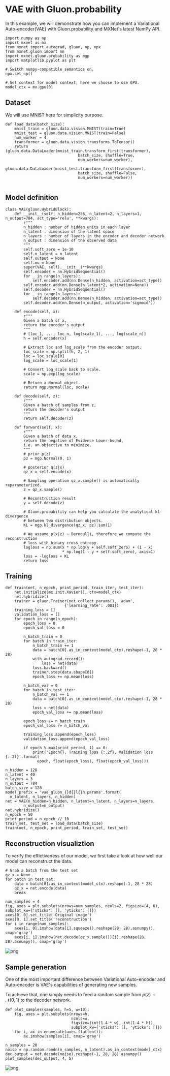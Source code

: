 <!--
  ~ Licensed to the Apache Software Foundation (ASF) under one
  ~ or more contributor license agreements.  See the NOTICE file
  ~ distributed with this work for additional information
  ~ regarding copyright ownership.  The ASF licenses this file
  ~ to you under the Apache License, Version 2.0 (the
  ~ "License"); you may not use this file except in compliance
  ~ with the License.  You may obtain a copy of the License at
  ~
  ~   http://www.apache.org/licenses/LICENSE-2.0
  ~
  ~ Unless required by applicable law or agreed to in writing,
  ~ software distributed under the License is distributed on an
  ~ "AS IS" BASIS, WITHOUT WARRANTIES OR CONDITIONS OF ANY
  ~ KIND, either express or implied.  See the License for the
  ~ specific language governing permissions and limitations
  ~ under the License.
  ~
-->


# VAE with Gluon.probability 

In this example, we will demonstrate how you can implement a Variational Auto-encoder(VAE) with Gluon.probability and MXNet's latest NumPy API.


```{.python .input}
import numpy as np
import mxnet as mx
from mxnet import autograd, gluon, np, npx
from mxnet.gluon import nn
import mxnet.gluon.probability as mgp
import matplotlib.pyplot as plt

# Switch numpy-compatible semantics on.
npx.set_np()

# Set context for model context, here we choose to use GPU. 
model_ctx = mx.gpu(0)
```

## Dataset

We will use MNIST here for simplicity purpose.


```{.python .input}
def load_data(batch_size):
    mnist_train = gluon.data.vision.MNIST(train=True)
    mnist_test = gluon.data.vision.MNIST(train=False)
    num_worker = 4
    transformer = gluon.data.vision.transforms.ToTensor()
    return (gluon.data.DataLoader(mnist_train.transform_first(transformer),
                                batch_size, shuffle=True,
                                num_workers=num_worker),
          gluon.data.DataLoader(mnist_test.transform_first(transformer),
                                batch_size, shuffle=False,
                                num_workers=num_worker))
                                 
```

## Model definition


```{.python .input}
class VAE(gluon.HybridBlock):
    def __init__(self, n_hidden=256, n_latent=2, n_layers=1, n_output=784, act_type='relu', **kwargs):
        r"""
        n_hidden : number of hidden units in each layer
        n_latent : dimension of the latent space
        n_layers : number of layers in the encoder and decoder network
        n_output : dimension of the observed data
        """
        self.soft_zero = 1e-10
        self.n_latent = n_latent
        self.output = None
        self.mu = None
        super(VAE, self).__init__(**kwargs)
        self.encoder = nn.HybridSequential()
        for _ in range(n_layers):
            self.encoder.add(nn.Dense(n_hidden, activation=act_type))
        self.encoder.add(nn.Dense(n_latent*2, activation=None))
        self.decoder = nn.HybridSequential()
        for _ in range(n_layers):
            self.decoder.add(nn.Dense(n_hidden, activation=act_type))
        self.decoder.add(nn.Dense(n_output, activation='sigmoid'))
        
    def encode(self, x):
        r"""
        Given a batch of x,
        return the encoder's output
        """
        # [loc_1, ..., loc_n, log(scale_1), ..., log(scale_n)]
        h = self.encoder(x)

        # Extract loc and log_scale from the encoder output.
        loc_scale = np.split(h, 2, 1)
        loc = loc_scale[0]
        log_scale = loc_scale[1]

        # Convert log_scale back to scale.
        scale = np.exp(log_scale)

        # Return a Normal object.
        return mgp.Normal(loc, scale)
    
    def decode(self, z):
        r"""
        Given a batch of samples from z,
        return the decoder's output
        """
        return self.decoder(z)

    def forward(self, x):
        r"""
        Given a batch of data x,
        return the negative of Evidence Lower-bound,
        i.e. an objective to minimize.
        """
        # prior p(z)
        pz = mgp.Normal(0, 1)
        
        # posterior q(z|x)
        qz_x = self.encode(x) 
        
        # Sampling operation qz_x.sample() is automatically reparameterized.
        z = qz_x.sample() 

        # Reconstruction result
        y = self.decode(z) 
        
        # Gluon.probability can help you calculate the analytical kl-divergence
        # between two distribution objects.
        KL = mgp.kl_divergence(qz_x, pz).sum(1)
        
        # We assume p(x|z) ~ Bernoulli, therefore we compute the reconstruction
        # loss with binary cross entropy.
        logloss = np.sum(x * np.log(y + self.soft_zero) + (1 - x)
                         * np.log(1 - y + self.soft_zero), axis=1)
        loss = -logloss + KL
        return loss
```

## Training


```{.python .input}
def train(net, n_epoch, print_period, train_iter, test_iter):
    net.initialize(mx.init.Xavier(), ctx=model_ctx)
    net.hybridize()
    trainer = gluon.Trainer(net.collect_params(), 'adam',
                          {'learning_rate': .001})
    training_loss = []
    validation_loss = []
    for epoch in range(n_epoch):
        epoch_loss = 0
        epoch_val_loss = 0

        n_batch_train = 0
        for batch in train_iter:
            n_batch_train += 1
            data = batch[0].as_in_context(model_ctx).reshape(-1, 28 * 28)
            with autograd.record():
                loss = net(data)
            loss.backward()
            trainer.step(data.shape[0])
            epoch_loss += np.mean(loss)

        n_batch_val = 0
        for batch in test_iter:
            n_batch_val += 1
            data = batch[0].as_in_context(model_ctx).reshape(-1, 28 * 28)
            loss = net(data)
            epoch_val_loss += np.mean(loss)

        epoch_loss /= n_batch_train
        epoch_val_loss /= n_batch_val

        training_loss.append(epoch_loss)
        validation_loss.append(epoch_val_loss)

        if epoch % max(print_period, 1) == 0:
            print('Epoch{}, Training loss {:.2f}, Validation loss {:.2f}'.format(
              epoch, float(epoch_loss), float(epoch_val_loss)))
```


```{.python .input}
n_hidden = 128
n_latent = 40
n_layers = 3
n_output = 784
batch_size = 128
model_prefix = 'vae_gluon_{}d{}l{}h.params'.format(
  n_latent, n_layers, n_hidden)
net = VAE(n_hidden=n_hidden, n_latent=n_latent, n_layers=n_layers,
        n_output=n_output)
net.hybridize()
n_epoch = 50
print_period = n_epoch // 10
train_set, test_set = load_data(batch_size)
train(net, n_epoch, print_period, train_set, test_set)
```


## Reconstruction visualiztion

To verify the effictiveness of our model, we first take a look at how well our model can reconstruct the data.


```{.python .input}
# Grab a batch from the test set
qz_x = None
for batch in test_set:
    data = batch[0].as_in_context(model_ctx).reshape(-1, 28 * 28)
    qz_x = net.encode(data)
    break
```


```{.python .input}
num_samples = 4
fig, axes = plt.subplots(nrows=num_samples, ncols=2, figsize=(4, 6), subplot_kw={'xticks': [], 'yticks': []})
axes[0, 0].set_title('Original image')
axes[0, 1].set_title('reconstruction')
for i in range(num_samples):
    axes[i, 0].imshow(data[i].squeeze().reshape(28, 28).asnumpy(), cmap='gray')
    axes[i, 1].imshow(net.decode(qz_x.sample())[i].reshape(28, 28).asnumpy(), cmap='gray')
```


![png](./VAE_11_0.png)


## Sample generation

One of the most important difference between Variational Auto-encoder and Auto-encoder is VAE's capabilities of generating new samples.

To achieve that, one simply needs to feed a random sample from $p(z) \sim \mathcal{N}(0,1)$ to the decoder network.


```{.python .input}
def plot_samples(samples, h=5, w=10):
    fig, axes = plt.subplots(nrows=h,
                             ncols=w,
                             figsize=(int(1.4 * w), int(1.4 * h)),
                             subplot_kw={'xticks': [], 'yticks': []})
    for i, ax in enumerate(axes.flatten()):
        ax.imshow(samples[i], cmap='gray')
```


```{.python .input}
n_samples = 20
noise = np.random.randn(n_samples, n_latent).as_in_context(model_ctx)
dec_output = net.decode(noise).reshape(-1, 28, 28).asnumpy()
plot_samples(dec_output, 4, 5)
```


![png](./VAE_14_0.png)

